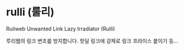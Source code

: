 # rulli (룰리)
Ruliweb Unwanted Link Lazy Irradiator (Rulli)

루리웹의 링크 변조를 방지합니다. 핫딜 링크에 강제로 링크 프라이스 붙이기 등...

